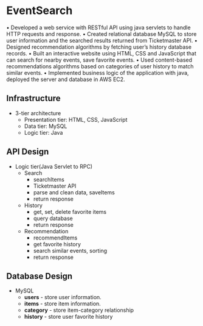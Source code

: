 # EventSearch

•	Developed a web service with RESTful API using java servlets to handle HTTP requests and response.
•	Created relational database MySQL to store user information and the searched results returned from Ticketmaster API.
•	Designed recommendation algorithms by fetching user’s history database records.
•	Built an interactive website using HTML, CSS and JavaScript that can search for nearby events, save favorite events.
•	Used content-based recommendations algorithms based on categories of user history to match similar events.
•	Implemented business logic of the application with java, deployed the server and database in AWS EC2.

## Infrastructure 

- 3-tier architecture
   * Presentation tier: HTML, CSS, JavaScript
   * Data tier: MySQL
   * Logic tier: Java

## API Design
- Logic tier(Java Servlet to RPC)
   * Search
      * searchItems
      * Ticketmaster API
      * parse and clean data, saveItems
      * return response
   * History
      * get, set, delete favorite items
      * query database
      * return response
   * Recommendation
      * recommendItems
      * get favorite history
      * search similar events, sorting
      * return response

## Database Design
- MySQL
   * **users** - store user information.
   * **items** - store item information.
   * **category** - store item-category relationship
   * **history** - store user favorite history

